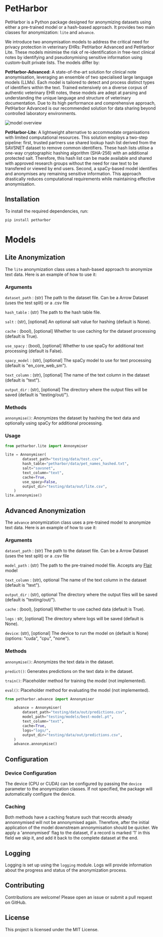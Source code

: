 # PetHarbor

PetHarbor is a Python package designed for anonymizing datasets using either a pre-trained model or a hash-based approach. It provides two main classes for anonymization: `lite` and `advance`.

We introduce two anonymisation models to address the critical need for privacy protection in veterinary EHRs: PetHarbor Advanced and PetHarbor Lite. These models minimise the risk of re-identification in free-text clinical notes by identifying and pseudonymising sensitive information using custom-built private lists. The models differ by:

**PetHarbor-Advanced:** A state-of-the-art solution for clinical note anonymisation, leveraging an ensemble of two specialised large language models (LLMs). Each model is tailored to detect and process distinct types of identifiers within the text. Trained extensively on a diverse corpus of authentic veterinary EHR notes, these models are adept at parsing and understanding the unique language and structure of veterinary documentation. Due to its high performance and comprehensive approach, PetHarbor Advanced is our recommended solution for data sharing beyond controlled laboratory environments.

![model overview](img/model_diff.png)

**PetHarbor-Lite**: A lightweight alternative to accommodate organisations with limited computational resources. This solution employs a two-step pipeline: first, trusted partners use shared lookup hash list derived from the SAVSNET dataset to remove common identifiers. These hash lists utilise a one-way cryptographic hashing algorithm (SHA-256) with an additional protected salt. Therefore, this hash list can be made available and shared with approved research groups without the need for raw text to be transfered or viewed by end users. Second, a spaCy-based model identifies and anonymises any remaining sensitive information. This approach drastically reduces computational requirements while maintaining effective anonymisation.

## Installation

To install the required dependencies, run:

```bash
pip install petharbor
```

# Models
## Lite Anonymization
The `lite` anonymization class uses a hash-based approach to anonymize text data. Here is an example of how to use it:


### Arguments
`dataset_path` : (str) The path to the dataset file. Can be a Arrow Dataset (uses the test split) or a .csv file

`hash_table` : (str)  The path to the hash table file.

`salt` : (str), [optional] An optional salt value for hashing (default is None).

`cache` : (bool), [optional] Whether to use caching for the dataset processing (default is True).

`use_spacy` : (bool), [optional] Whether to use spaCy for additional text processing (default is False).

`spacy_model` : (str), [optional]  The spaCy model to use for text processing (default is "en_core_web_sm").

`text_column` : (str), [optional] The name of the text column in the dataset (default is "text").

`output_dir` : (str), [optional]  The directory where the output files will be saved (default is "testing/out/").

### Methods
`annonymise()`: Anonymizes the dataset by hashing the text data and optionally using spaCy for additional processing.
    


### Usage

```python
from petharbor.lite import Annonymiser

lite = Annonymiser(
        dataset_path="testing/data/test.csv",
        hash_table="petharbor/data/pet_names_hashed.txt",
        salt="savsnet",
        text_column="text",
        cache=True,
        use_spacy=False,
        output_dir="testing/data/out/lite.csv",
    )
lite.annonymise()
```

## Advanced Anonymization
The `advance` anonymization class uses a pre-trained model to anonymize text data. Here is an example of how to use it:

### Arguments
`dataset_path` : (str) The path to the dataset file. Can be a Arrow Dataset (uses the test split) or a .csv file

`model_path` : (str) The path to the pre-trained model file. Accepts any [Flair](https://github.com/flairNLP/flair) model 

`text_column` : (str), optional The name of the text column in the dataset (default is "text").

`output_dir` : (str), optional The directory where the output files will be saved (default is "testing/out/").

`cache` : (bool), [optional] Whether to use cached data (default is True).

`logs` : str, [optional] The directory where logs will be saved (default is None).

`device`: (str), [optional] The device to run the model on (default is None) (options: "cuda", "cpu", "none").


### Methods

`annonymise()`: Anonymizes the text data in the dataset.

`predict()`: Generates predictions on the text data in the dataset.

`train()`: Placeholder method for training the model (not implemented).

`eval()`: Placeholder method for evaluating the model (not implemented).


```python
from petharbor.advance import Annonymiser

    advance = Annonymiser(
        dataset_path="testing/data/out/predictions.csv",
        model_path="testing/models/best-model.pt",
        text_column="text",
        cache=True,
        logs="logs/",
        output_dir="testing/data/out/predictions.csv",
    )
    advance.annonymise()
```

## Configuration

### Device Configuration

The device (CPU or CUDA) can be configured by passing the `device` parameter to the anonymization classes. If not specified, the package will automatically configure the device.

### Caching

Both methods have a caching feature such that records already annonnymised will not be annonymised again. Therefore, after the initial application of the model downstream annonymisation should be quicker. We apply a 'annonymised' flag to the dataset, if a record is marked '1' in this field we skip it, and add it back to the complete dataset at the end.

## Logging

Logging is set up using the `logging` module. Logs will provide information about the progress and status of the anonymization process.

## Contributing

Contributions are welcome! Please open an issue or submit a pull request on GitHub.

## License

This project is licensed under the MIT License.